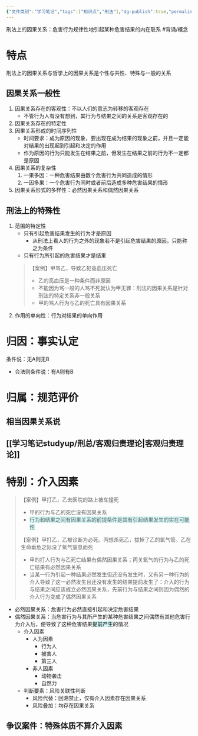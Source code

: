 ```yaml
---
{"文件类别":"学习笔记","tags":["知识点","刑法"],"dg-publish":true,"permalink":"/学习笔记studyup/刑总/因果关系/","dgPassFrontmatter":true,"created":"2024-11-01T16:18:13.065+08:00","updated":"2024-12-07T19:06:43.460+08:00"}
---
```


刑法上的因果关系：危害行为规律性地引起某种危害结果的内在联系 #背诵/概念 
# 特点
刑法上的因果关系与哲学上的因果关系是个性与共性、特殊与一般的关系
## 因果关系一般性
1. 因果关系存在的客观性：不以人们的意志为转移的客观存在
	- 不管行为人有没有想到，其行为与结果之间的关系是客观存在的
2. 因果关系存在的特定性
3. 因果关系形成的时间序列性
	- 时间要求：成为原因的现象，要出现在成为结果的现象之前，并且一定能对结果的出现起到引起和决定的作用
	- 作为原因的行为只能发生在结果之前，但发生在结果之前的行为不一定都是原因
4. 因果关系的复杂性
	1. 一果多因：一种危害结果由数个危害行为共同造成的情形
	2. 一因多果：一个危害行为同时或者前后造成多种危害结果的情形
5. 因果关系形式的多样性：必然因果关系和偶然因果关系
## 刑法上的特殊性
1. 范围的特定性
	- 只有引起危害结果发生的行为才是原因
		- 从刑法上看人的行为之外的现象若不是引起危害结果的原因，只能称之为条件
	- 只有行为所引起的危害结果才是结果
	>【案例】甲骂乙，导致乙犯高血压死亡
	>- 乙的高血压是一种条件而非原因
	>- 不能因为骂一般的人骂不死就认为甲无罪：刑法的因果关系是针对刑法的特定关系非一般关系
	>- 甲的骂人行为与乙的死亡具有因果关系
2. 作用的单向性：行为对结果的单向作用
# 归因：事实认定
条件说：无A则无B
- 合法则条件说：有A则有B
# 归属：规范评价
## 相当因果关系说
## [[学习笔记studyup/刑总/客观归责理论\|客观归责理论]]
# 特别：介入因素
>【案例】甲打乙，乙去医院的路上被车撞死
>- 甲的行为与乙的死亡没有因果关系
>- <span style="background:rgba(173, 239, 239, 0.55)">行为和结果之间有因果关系的前提条件是其有引起结果发生的实在可能性</span>
>
>【案例】甲打乙，乙被诊断为必死。丙想杀死乙，拔掉了乙的氧气管。乙在生命垂危之际没了氧气窒息而死
>- 甲的打人行为与乙死亡结果有偶然因果关系；丙关氧气的行为与乙的死亡结果有必然因果关系
>- 当某一行为引起一种结果必然发生但还没有发生时，又有另一种行为的介入导致了这一必然发生且还没有发生的结果提前发生了：介入的行为与结果之间应该成立必然因果关系，先前行为与结果之间则因为偶然的介入行为变成了偶然因果关系
- 必然因果关系：危害行为必然直接引起和决定危害结果
- 偶然因果关系：当危害行为与其所产生的某种危害结果之间偶然有其他危害行为介入后，便导致了这种危害结果<span style="background:rgba(173, 239, 239, 0.55)">提前产生</span>的情况
	- 介入因素
		- 人为因素
			- 行为人
			- 被害人
			- 第三人
		- 非人因素
			- 动物袭击
			- 自然力
	- 判断要素：风险关联性判断
		- 风险代替：回溯禁止，仅有介入因素存在因果关系
		- 风险叠加：均存在因果关系
## 争议案件：特殊体质不算介入因素